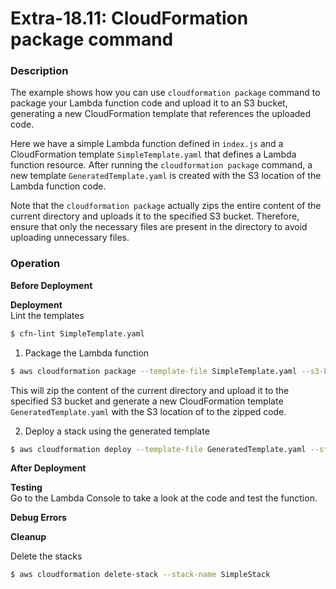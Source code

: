 # Extra-18.11: CloudFormation package command

### Description

The example shows how you can use `cloudformation package` command to package your Lambda function code and upload it to an S3 bucket, generating a new CloudFormation template that references the uploaded code.

Here we have a simple Lambda function defined in `index.js` and a CloudFormation template `SimpleTemplate.yaml` that defines a Lambda function resource. After running the `cloudformation package` command, a new template `GeneratedTemplate.yaml` is created with the S3 location of the Lambda function code.

Note that the `cloudformation package` actually zips the entire content of the current directory and uploads it to the specified S3 bucket. Therefore, ensure that only the necessary files are present in the directory to avoid uploading unnecessary files.

### Operation

**Before Deployment**

**Deployment**  
Lint the templates

```bash
$ cfn-lint SimpleTemplate.yaml
```

1. Package the Lambda function

```bash
$ aws cloudformation package --template-file SimpleTemplate.yaml --s3-bucket chucks-workspace-storage --s3-prefix templates --output-template-file GeneratedTemplate.yaml
```

This will zip the content of the current directory and upload it to the specified S3 bucket and generate a new CloudFormation template `GeneratedTemplate.yaml` with the S3 location of to the zipped code.

2.  Deploy a stack using the generated template

```bash
$ aws cloudformation deploy --template-file GeneratedTemplate.yaml --stack-name SimpleStack --capabilities CAPABILITY_IAM
```

**After Deployment**

**Testing**  
Go to the Lambda Console to take a look at the code and test the function.

**Debug Errors**

**Cleanup**

Delete the stacks

```bash
$ aws cloudformation delete-stack --stack-name SimpleStack
```
